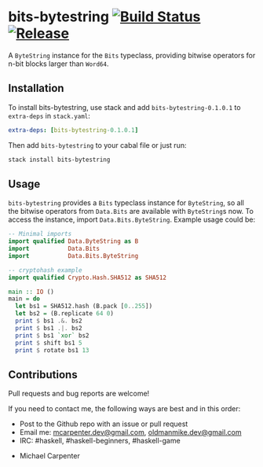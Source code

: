 # bits-bytestring [![Build Status](https://travis-ci.org/oldmanmike/bits-bytestring.svg?branch=master)](https://travis-ci.org/oldmanmike/bits-bytestring) [![Release](https://img.shields.io/hackage/v/bits-bytestring.svg)](https://hackage.haskell.org/package/bits-bytestring)

A `ByteString` instance for the `Bits` typeclass, providing bitwise operators for n-bit blocks larger than `Word64`.

## Installation

To install bits-bytestring, use stack and add `bits-bytestring-0.1.0.1` to `extra-deps` in `stack.yaml`:

```yaml
extra-deps: [bits-bytestring-0.1.0.1]
```

Then add `bits-bytestring` to your cabal file or just run:

```bash
stack install bits-bytestring
```

## Usage

`bits-bytestring` provides a `Bits` typeclass instance for `ByteString`, so all the bitwise operators from `Data.Bits` are available with `ByteString`s now. To access the instance, import `Data.Bits.ByteString`. Example usage could be:

```haskell
-- Minimal imports
import qualified Data.ByteString as B
import           Data.Bits
import           Data.Bits.ByteString

-- cryptohash example
import qualified Crypto.Hash.SHA512 as SHA512

main :: IO ()
main = do
  let bs1 = SHA512.hash (B.pack [0..255])
  let bs2 = (B.replicate 64 0)
  print $ bs1 .&. bs2
  print $ bs1 .|. bs2
  print $ bs1 `xor` bs2
  print $ shift bs1 5
  print $ rotate bs1 13
```

## Contributions

Pull requests and bug reports are welcome!

If you need to contact me, the following ways are best and in this order:

* Post to the Github repo with an issue or pull request
* Email me: mcarpenter.dev@gmail.com, oldmanmike.dev@gmail.com
* IRC: #haskell, #haskell-beginners, #haskell-game

- Michael Carpenter

